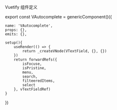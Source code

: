 Vuetify 组件定义

	






export const VAutocomplete = genericComponent()({

	name: 'VAutocomplete',
	props: {},
	emits: {},

	setup(){
		useRender(() => {
			return _createVNode(VTextField, {}, {})
		})
		return forwardRefs({
			isFocuse,
			isPristine,
			menu,
			search,
			filteeredItems,
			select
		}, vTextFieldRef)
	}

})











